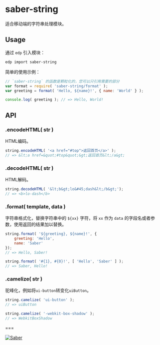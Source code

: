 # saber-string

适合移动端的字符串处理模块。

## Usage

通过 `edp` 引入模块：

    edp import saber-string

简单的使用示例：

```javascript
// `saber-string` 的函数是颗粒化的，您可以只引用需要的部分
var format = require( 'saber-string/format' );
var greeting = format( 'Hello, ${name}!', { name: 'World' } );

console.log( greeting ); // => Hello, World!
```

## API

### .encodeHTML( str )

HTML编码。

```javascript
string.encodeHTML( '<a href="#top">返回首页</a>' );
// => &lt;a href=&quot;#top&quot;&gt;返回首页&lt;/a&gt;
```

### .decodeHTML( str )

HTML解码。

```javascript
string.decodeHTML( '&lt;b&gt;lo&#45;dash&lt;/b&gt;');
// => <b>lo-dash</b>
```

### .format( template, data )

字符串格式化，替换字符串中的 `${xx}` 字符，将 `xx` 作为 `data` 的字段名或者参数，使用返回的结果加以替换。

```javascript
string.format( '${greeting}, ${name}!', {
    greeting: 'Hello',
    name: 'Saber'
});
// => Hello, Saber!

string.format( '#{1}, #{0}!', [ 'Hello', 'Saber' ] );
// => Saber, Hello!
```

### .camelize( str )

驼峰化，例如将`ui-button`转变化`uiButton`。

```javascript
string.camelize( 'ui-button' );
// => uiButton

string.camelize( '-webkit-box-shadow' );
// => WebkitBoxShadow
```

===

[![Saber](https://f.cloud.github.com/assets/157338/1485433/aeb5c72a-4714-11e3-87ae-7ef8ae66e605.png)](http://ecomfe.github.io/saber/)
